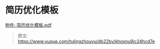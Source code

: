 # 简历优化模板

[附件: 简历优化模板.pdf](./attachments/Mgfh2QAUVYesnPel/简历优化模板.pdf)



> 原文: <https://www.yuque.com/tulingzhouyu/db22bv/khoxnu9ic24hcd7e>